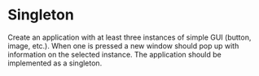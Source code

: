 # Singleton
Create an application with at least three instances of simple GUI (button, image, etc.). When one is pressed a new window should pop up with information on the selected instance. The application should be implemented as a singleton.